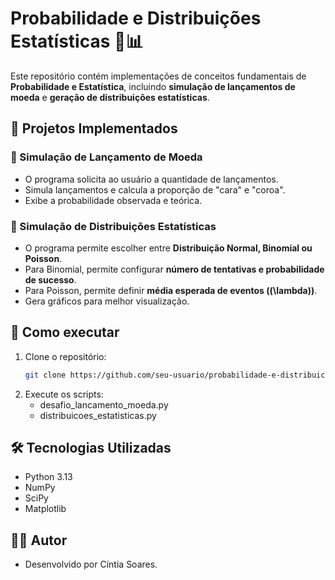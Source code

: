 # Probabilidade e Distribuições Estatísticas 🎲📊

Este repositório contém implementações de conceitos fundamentais de **Probabilidade e Estatística**, incluindo **simulação de lançamentos de moeda** e **geração de distribuições estatísticas**.

## 📌 Projetos Implementados

### 🎯 Simulação de Lançamento de Moeda
- O programa solicita ao usuário a quantidade de lançamentos.
- Simula lançamentos e calcula a proporção de "cara" e "coroa".
- Exibe a probabilidade observada e teórica.

### 🎯 Simulação de Distribuições Estatísticas
- O programa permite escolher entre **Distribuição Normal, Binomial ou Poisson**.
- Para Binomial, permite configurar **número de tentativas e probabilidade de sucesso**.
- Para Poisson, permite definir **média esperada de eventos (\(\lambda\))**.
- Gera gráficos para melhor visualização.

## 🚀 Como executar

1. Clone o repositório:
   ```bash
   git clone https://github.com/seu-usuario/probabilidade-e-distribuicoes.git

2. Execute os scripts:
   - desafio_lancamento_moeda.py
   - distribuicoes_estatisticas.py

## 🛠️ Tecnologias Utilizadas
- Python 3.13
- NumPy
- SciPy
- Matplotlib

## 🧑‍💻 Autor
- Desenvolvido por Cíntia Soares.

